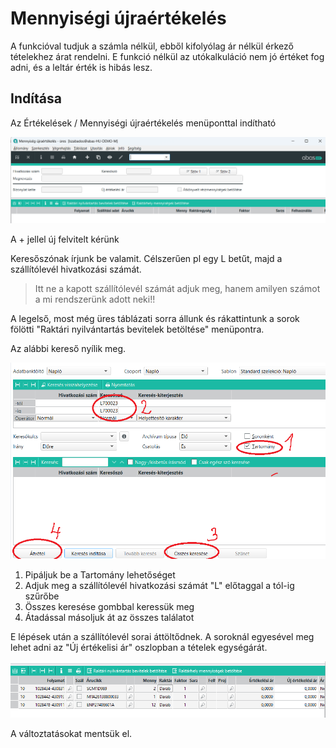 # Mennyiségi újraértékelés

A funkcióval tudjuk a számla nélkül, ebből kifolyólag ár nélkül érkező tételekhez árat rendelni.
E funkció nélkül az utókalkuláció nem jó értéket fog adni, és a leltár érték is hibás lesz.

## Indítása

Az Értékelések / Mennyiségi újraértékelés menüponttal indítható

![Alt text](image-6.png)

A + jellel új felvitelt kérünk

Keresőszónak írjunk be valamit. Célszerűen pl egy L betűt, majd a szállítólevél hivatkozási számát.

> Itt ne a kapott szállítólevél számát adjuk meg, hanem amilyen számot a mi rendszerünk adott neki!!

A legelső, most még üres táblázati sorra állunk és rákattintunk a sorok fölötti "Raktári nyilvántartás bevitelek betöltése" menüpontra.

Az alábbi kereső nyílik meg.

![Alt text](image-7.png)

1. Pipáljuk be a Tartomány lehetőséget
2. Adjuk meg a szállítólevél hivatkozási számát "L" előtaggal a tól-ig szűrőbe
3. Összes keresése gombbal keressük meg
4. Átadással másoljuk át az összes találatot

E lépések után a szállítólevél sorai áttöltődnek. A soroknál egyesével meg lehet adni az "Új értékelisi ár" oszlopban a tételek egységárát.

![Alt text](image-8.png)

A változtatásokat mentsük el.

